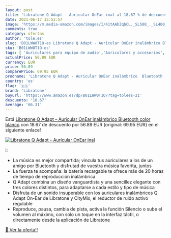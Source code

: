 ```yaml
---
layout: post
title: 'Libratone Q Adapt - Auricular OnEar inal al 18.67 % de descuento'
date: 2021-06-17 15:53:57
image: 'https://m.media-amazon.com/images/I/41tAAbZqbCL._SL500_._SL400_.jpg'
comments: true
category: ofertas
author: 'tole.es'
slug: 'B01LWW0T1O-es Libratone Q Adapt - Auricular OnEar inalámbrico Bluetooth...'
sku: 'B01LWW0T1O-es'
tags: [ 'Auriculares para equipo de audio','Auriculares y accesorios','Electrónica','bluetooth','libratone', ]
actualPrice: 56.89 EUR
currency: EUR
price: 56.89
comparePrice: 69.95 EUR
prodname: 'Libratone Q Adapt - Auricular OnEar inalámbrico  Bluetooth  color blanco'
country: 'es'
flag: '🇪🇸'
brand: 'Libratone'
buyurl: 'https://www.amazon.es/dp/B01LWW0T1O/?tag=tolees-21'
descuento: '18.67'
average: '66.31'
---
```


Está [Libratone Q Adapt - Auricular OnEar inalámbrico  Bluetooth  color blanco](https://www.amazon.es/dp/B01LWW0T1O/?tag=tolees-21) con 18.67 de descuento por 56.89 EUR (original: 69.95 EUR) en el siguiente enlace!

[![Libratone Q Adapt - Auricular OnEar inal](https://m.media-amazon.com/images/I/41tAAbZqbCL._SL500_._SL400_.jpg)](https://www.amazon.es/dp/B01LWW0T1O/?tag=tolees-21)

ℹ️:

- La música es mejor compartida; vincula tus auriculares a los de un amigo por Bluetooth y disfrutad de vuestra música favorita, juntos
- La fuerza te acompaña: la batería recargable te ofrece más de 20 horas de tiempo de reproducción inalámbrica
- Q Adapt combina un diseño vanguardista y una sencillez elegante con tres colores distintos, para adaptarse a cada estilo y tipo de música
- Disfruta de un sonido insuperable con los auriculares inalámbricos Q Adapt On-Ear de Libratone y CityMix, el reductor de ruido activo regulable
- Reproduce, pausa, cambia de pista, activa la función Silencio o sube el volumen al máximo, con solo un toque en la interfaz táctil, o directamente desde la aplicación de Libratone

[🛒 Ver la oferta!!](https://www.amazon.es/dp/B01LWW0T1O/?tag=tolees-21)
